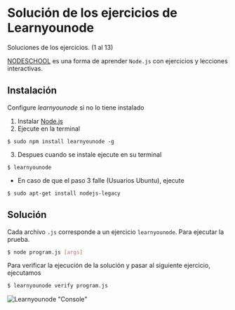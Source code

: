 # Solución de los ejercicios de Learnyounode 
Soluciones de los ejercicios. (1 al 13)

[NODESCHOOL](http://nodeschool.io/#learn-you-node) es una forma de aprender `Node.js` con ejercicios y lecciones interactivas.

## Instalación
Configure *learnyounode* si no lo tiene instalado

  1. Instalar [Node.js](http://nodejs.org/)
  2. Ejecute en la terminal 
```console
$ sudo npm install learnyounode -g
```
3. Despues cuando se instale ejecute en su terminal 
```console
$ learnyounode
```
* En caso de que el paso 3 falle (Usuarios Ubuntu), ejecute 
```console
$ sudo apt-get install nodejs-legacy
```

## Solución
Cada archivo `.js` corresponde a un ejercicio `learnyounode`. Para ejecutar la prueba.
```sh 
$ node program.js [args]
```

Para verificar la ejecución de la solución y pasar al siguiente ejercicio, ejecutamos
```sh
$ learnyounode verify program.js
```
![Learnyounode "Console"][learnyounode]

[learnyounode]: /img/learnyounode.jpg "Learnyounode"